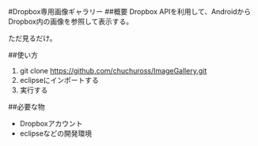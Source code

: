 #Dropbox専用画像ギャラリー
##概要
Dropbox APIを利用して、AndroidからDropbox内の画像を参照して表示する。

ただ見るだけ。

##使い方

 1. git clone https://github.com/chuchuross/ImageGallery.git
 2. eclipseにインポートする
 3. 実行する

##必要な物
 - Dropboxアカウント
 - eclipseなどの開発環境
